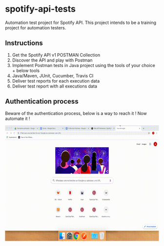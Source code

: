 # spotify-api-tests
Automation test project for Spotify API. This project intends to be a training project for automation testers.

## Instructions

1. Get the Spotify API v1 POSTMAN Collection
2. Discover the API and play with Postman
3. Implement Postman tests in Java project using the tools of your choice + below tools
4. Java/Maven, JUnit, Cucumber, Travis CI
5. Deliver test reports for each execution data
6. Deliver test report with all executions data

## Authentication process

Beware of the authentication process, below is a way to reach it ! Now automate it !

![alt text](/authentificationSpotify.gif)

